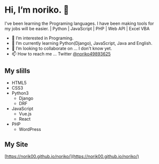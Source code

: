 # Hi, I’m noriko. 👋

I've been learning the Programing languages. I have been making tools for my jobs will be easier. | Python | JavaScript | PHP | Web API | Excel VBA

- 👀 I’m interested in Programing. 
- 🌱 I’m currently learning Python(Django), JavaScript, Java and English.
- 💞️ I’m looking to collaborate on ... I don't know yet.
- 📫 How to reach me ... Twitter [@noriko49893625](https://twitter.com/noriko49893625)

## My slills
- HTML5
- CSS3
- Python3
  - Django
  - DRF
- JavaScript
  - Vue.js
  - React
- PHP
  - WordPress


## My Site
[https://norik00.github.io/noriko/](https://norik00.github.io/noriko/)


<!---
norik00/norik00 is a ✨ special ✨ repository because its `README.md` (this file) appears on your GitHub profile.
You can click the Preview link to take a look at your changes.
--->

